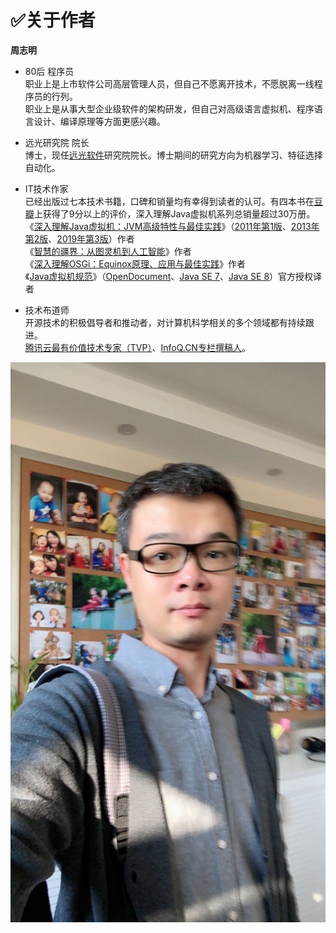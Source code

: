 # :white_check_mark:关于作者

**周志明**

- 80后 程序员<br/>
  职业上是上市软件公司高层管理人员，但自己不愿离开技术，不愿脱离一线程序员的行列。<br/>
  职业上是从事大型企业级软件的架构研发，但自己对高级语言虚拟机、程序语言设计、编译原理等方面更感兴趣。

- 远光研究院 院长<br/>
  博士，现任[远光软件](http://www.ygsoft.com/)研究院院长。博士期间的研究方向为机器学习、特征选择自动化。

- IT技术作家<br/>
  已经出版过七本技术书籍，口碑和销量均有幸得到读者的认可。有四本书在[豆瓣](https://www.douban.com/)上获得了9分以上的评价，深入理解Java虚拟机系列总销量超过30万册。<br/>
  《[深入理解Java虚拟机：JVM高级特性与最佳实践](https://book.douban.com/subject/34907497/)》（[2011年第1版](https://book.douban.com/subject/6522893/)、[2013年第2版](https://book.douban.com/subject/24722612/)、[2019年第3版](https://book.douban.com/subject/34907497/)）作者<br/>
  《[智慧的疆界：从图灵机到人工智能](https://book.douban.com/subject/30379536/)》作者<br/>
  《[深入理解OSGi：Equinox原理、应用与最佳实践](https://book.douban.com/subject/21324330/)》作者<br/>
  《[Java虚拟机规范](https://book.douban.com/subject/25792515/)》（[OpenDocument](https://www.iteye.com/topic/1117824)、[Java SE 7](https://book.douban.com/subject/25792515/)、[Java SE 8](https://book.douban.com/subject/26418340/)）官方授权译者

- 技术布道师<br/>
  开源技术的积极倡导者和推动者，对计算机科学相关的多个领域都有持续跟进。<br/>[腾讯云最有价值技术专家（TVP）](https://cloud.tencent.com/tvp/132)、[InfoQ.CN专栏撰稿人](https://www.infoq.cn/profile/1278833/publish?menu=)。

<center>
<img src="./images/icyfenix.jpg"></img>
</center>
